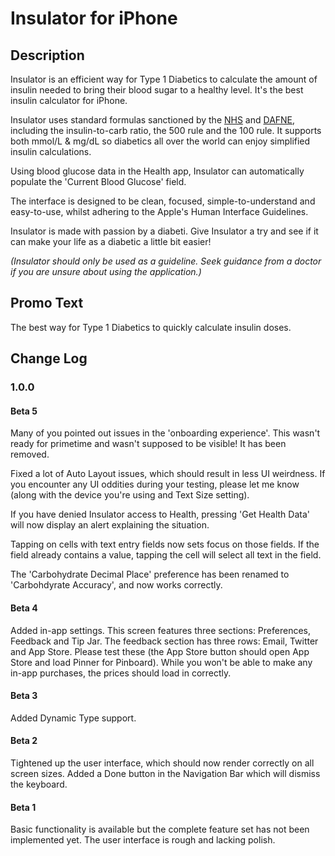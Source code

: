 # Insulator for iPhone

## Description
Insulator is an efficient way for Type 1 Diabetics to calculate the amount of insulin needed to bring their blood sugar to a healthy level. It's the best insulin calculator for iPhone.

Insulator uses standard formulas sanctioned by the [NHS](www.nhs.uk) and [DAFNE](http://www.dafne.uk.com), including the insulin-to-carb ratio, the 500 rule and the 100 rule. It supports both mmol/L & mg/dL so diabetics all over the world can enjoy simplified insulin calculations.

Using blood glucose data in the Health app, Insulator can automatically populate the 'Current Blood Glucose' field.

The interface is designed to be clean, focused, simple-to-understand and easy-to-use, whilst adhering to the Apple's Human Interface Guidelines.

Insulator is made with passion by a diabeti. Give Insulator a try and see if it can make your life as a diabetic a little bit easier!

_(Insulator should only be used as a guideline. Seek guidance from a doctor if you are unsure about using the application.)_

## Promo Text
The best way for Type 1 Diabetics to quickly calculate insulin doses.

## Change Log
### 1.0.0
#### Beta 5
Many of you pointed out issues in the 'onboarding experience'. This wasn't ready for primetime and wasn't supposed to be visible! It has been removed.

Fixed a lot of Auto Layout issues, which should result in less UI weirdness. If you encounter any UI oddities during your testing, please let me know (along with the device you're using and Text Size setting).

If you have denied Insulator access to Health, pressing 'Get Health Data' will now display an alert explaining the situation.

Tapping on cells with text entry fields now sets focus on those fields. If the field already contains a value, tapping the cell will select all text in the field.

The 'Carbohydrate Decimal Place' preference has been renamed to 'Carbohdyrate Accuracy', and now works correctly.

#### Beta 4
Added in-app settings. This screen features three sections: Preferences, Feedback and Tip Jar. The feedback section has three rows: Email, Twitter and App Store. Please test these (the App Store button should open App Store and load Pinner for Pinboard). While you won't be able to make any in-app purchases, the prices should load in correctly.

#### Beta 3
Added Dynamic Type support.
#### Beta 2
Tightened up the user interface, which should now render correctly on all screen sizes. Added a Done button in the Navigation Bar which will dismiss the keyboard.

#### Beta 1
Basic functionality is available but the complete feature set has not been implemented yet. The user interface is rough and lacking polish.
